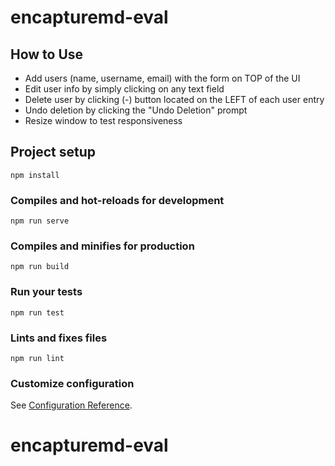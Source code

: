 # encapturemd-eval

## How to Use
* Add users (name, username, email) with the form on TOP of the UI 
* Edit user info by simply clicking on any text field
* Delete user by clicking (-) button located on the LEFT of each user entry
* Undo deletion by clicking the "Undo Deletion" prompt
* Resize window to test responsiveness

## Project setup
```
npm install
```
### Compiles and hot-reloads for development
```
npm run serve
```
### Compiles and minifies for production
```
npm run build
```
### Run your tests
```
npm run test
```
### Lints and fixes files
```
npm run lint
```
### Customize configuration
See [Configuration Reference](https://cli.vuejs.org/config/).
# encapturemd-eval
